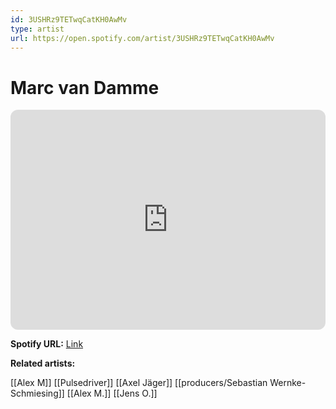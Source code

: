 ```yaml
---
id: 3USHRz9TETwqCatKH0AwMv
type: artist
url: https://open.spotify.com/artist/3USHRz9TETwqCatKH0AwMv
---
```

# Marc van Damme

<iframe style="border-radius:12px" src="https://open.spotify.com/embed/artist/3USHRz9TETwqCatKH0AwMv" width="100%" height="352" frameBorder="0" allowfullscreen="" allow="autoplay; clipboard-write; encrypted-media; fullscreen; picture-in-picture" loading="lazy"></iframe>

**Spotify URL:** [Link](https://open.spotify.com/artist/3USHRz9TETwqCatKH0AwMv)

**Related artists:**

[[Alex M]]
[[Pulsedriver]]
[[Axel Jäger]]
[[producers/Sebastian Wernke-Schmiesing]]
[[Alex M.]]
[[Jens O.]]
